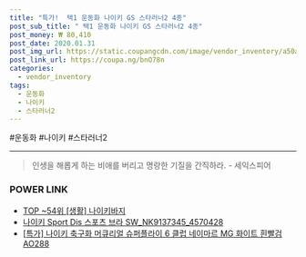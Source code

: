```yaml
--- 
title: "특가!  택1 운동화 나이키 GS 스타러너2 4종" 
post_sub_title: " 택1 운동화 나이키 GS 스타러너2 4종" 
post_money: ₩ 80,410 
post_date: 2020.01.31 
post_img_url: https://static.coupangcdn.com/image/vendor_inventory/a50a/65a643a704feb94dab7353c94eca67b52d032fa559476cd1321547af49e4.jpg 
post_link_url: https://coupa.ng/bnO78n 
categories: 
  - vendor_inventory 
tags: 
  - 운동화 
  - 나이키 
  - 스타러너2 
--- 
```

  #운동화 #나이키 #스타러너2 
<hr> 

> 인생을 해롭게 하는 비애를 버리고 명랑한 기질을 간직하라. - 세익스피어 


### POWER LINK

* <a href="https://blog.naver.com/fasyy4321/221776663472" target="_blank"> TOP ~54위 [생활] 나이키바지</a>
* <a href="https://blog.naver.com/an0733/221785040574" target="_blank">나이키 Sport Dis 스포츠 브라 SW_NK9137345_4570428</a>
* <a href="https://blog.naver.com/sakai111/221788038979" target="_blank">[특가] 나이키 축구화 머큐리얼 슈퍼플라이 6 클럽 네이마르 MG 화이트 흰빨검 AO288</a>
